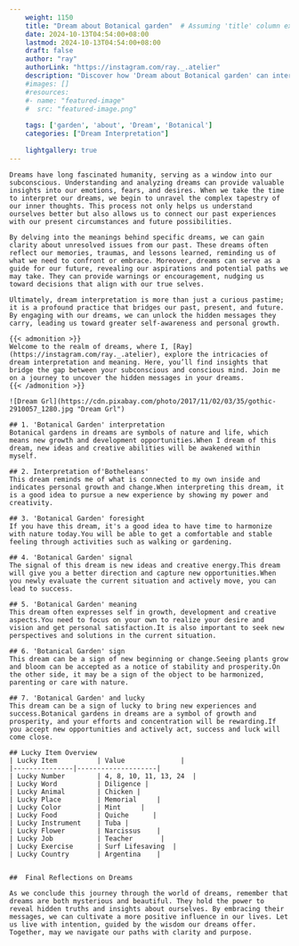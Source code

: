 ```yaml
---
    weight: 1150
    title: "Dream about Botanical garden"  # Assuming 'title' column exists
    date: 2024-10-13T04:54:00+08:00
    lastmod: 2024-10-13T04:54:00+08:00
    draft: false
    author: "ray"
    authorLink: "https://instagram.com/ray._.atelier"
    description: "Discover how 'Dream about Botanical garden' can interpret your future and uncover its significant meanings in your life."
    #images: []
    #resources:
    #- name: "featured-image"
    #  src: "featured-image.png"
    
    tags: ['garden', 'about', 'Dream', 'Botanical']
    categories: ["Dream Interpretation"]
    
    lightgallery: true
---
```

    
    Dreams have long fascinated humanity, serving as a window into our subconscious. Understanding and analyzing dreams can provide valuable insights into our emotions, fears, and desires. When we take the time to interpret our dreams, we begin to unravel the complex tapestry of our inner thoughts. This process not only helps us understand ourselves better but also allows us to connect our past experiences with our present circumstances and future possibilities.
    
    By delving into the meanings behind specific dreams, we can gain clarity about unresolved issues from our past. These dreams often reflect our memories, traumas, and lessons learned, reminding us of what we need to confront or embrace. Moreover, dreams can serve as a guide for our future, revealing our aspirations and potential paths we may take. They can provide warnings or encouragement, nudging us toward decisions that align with our true selves.
    
    Ultimately, dream interpretation is more than just a curious pastime; it is a profound practice that bridges our past, present, and future. By engaging with our dreams, we can unlock the hidden messages they carry, leading us toward greater self-awareness and personal growth.
    
    {{< admonition >}}
    Welcome to the realm of dreams, where I, [Ray](https://instagram.com/ray._.atelier), explore the intricacies of dream interpretation and meaning. Here, you’ll find insights that bridge the gap between your subconscious and conscious mind. Join me on a journey to uncover the hidden messages in your dreams.
    {{< /admonition >}}
    
    ![Dream Grl](https://cdn.pixabay.com/photo/2017/11/02/03/35/gothic-2910057_1280.jpg "Dream Grl")
    
    ## 1. 'Botanical Garden' interpretation
    Botanical gardens in dreams are symbols of nature and life, which means new growth and development opportunities.When I dream of this dream, new ideas and creative abilities will be awakened within myself.
    
    ## 2. Interpretation of'Botheleans'
    This dream reminds me of what is connected to my own inside and indicates personal growth and change.When interpreting this dream, it is a good idea to pursue a new experience by showing my power and creativity.
    
    ## 3. 'Botanical Garden' foresight
    If you have this dream, it's a good idea to have time to harmonize with nature today.You will be able to get a comfortable and stable feeling through activities such as walking or gardening.
    
    ## 4. 'Botanical Garden' signal
    The signal of this dream is new ideas and creative energy.This dream will give you a better direction and capture new opportunities.When you newly evaluate the current situation and actively move, you can lead to success.
    
    ## 5. 'Botanical Garden' meaning
    This dream often expresses self in growth, development and creative aspects.You need to focus on your own to realize your desire and vision and get personal satisfaction.It is also important to seek new perspectives and solutions in the current situation.
    
    ## 6. 'Botanical Garden' sign
    This dream can be a sign of new beginning or change.Seeing plants grow and bloom can be accepted as a notice of stability and prosperity.On the other side, it may be a sign of the object to be harmonized, parenting or care with nature.
    
    ## 7. 'Botanical Garden' and lucky
    This dream can be a sign of lucky to bring new experiences and success.Botanical gardens in dreams are a symbol of growth and prosperity, and your efforts and concentration will be rewarding.If you accept new opportunities and actively act, success and luck will come close.
    
    ## Lucky Item Overview
    | Lucky Item          | Value              |
    |---------------|--------------------|
    | Lucky Number        | 4, 8, 10, 11, 13, 24  |
    | Lucky Word          | Diligence |
    | Lucky Animal        | Chicken |
    | Lucky Place         | Memorial     |
    | Lucky Color         | Mint     |
    | Lucky Food          | Quiche      |
    | Lucky Instrument    | Tuba |
    | Lucky Flower        | Narcissus    |
    | Lucky Job           | Teacher       |
    | Lucky Exercise      | Surf Lifesaving  |
    | Lucky Country       | Argentina    |
    
    
    ##  Final Reflections on Dreams
    
    As we conclude this journey through the world of dreams, remember that dreams are both mysterious and beautiful. They hold the power to reveal hidden truths and insights about ourselves. By embracing their messages, we can cultivate a more positive influence in our lives. Let us live with intention, guided by the wisdom our dreams offer. Together, may we navigate our paths with clarity and purpose.
    